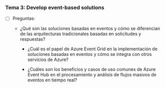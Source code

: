 ### Tema 3: Develop event-based solutions

- [ ] Preguntas:	

  - ¿Qué son las soluciones basadas en eventos y cómo se diferencian de las arquitecturas tradicionales basadas en solicitudes y respuestas?


    - ¿Cuál es el papel de Azure Event Grid en la implementación de soluciones basadas en eventos y cómo se integra con otros servicios de Azure?


    - ¿Cuáles son los beneficios y casos de uso comunes de Azure Event Hub en el procesamiento y análisis de flujos masivos de eventos en tiempo real?	

      

